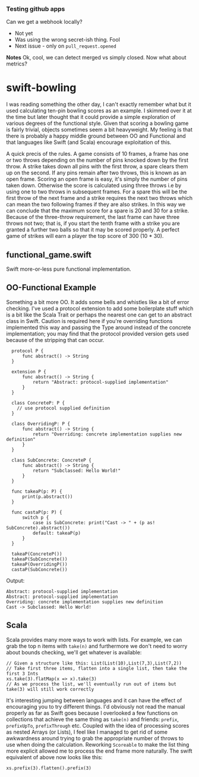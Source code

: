 ### Testing github apps

Can we get a webhook locally?

- Not yet
- Was using the wrong secret-ish thing. Fool
- Next issue - only on `pull_request.opened`
  
**Notes**
Ok, cool, we can detect merged vs simply closed. Now what about metrics?


# swift-bowling

I was reading something the other day, I can't exactly remember what but it used calculating ten-pin bowling scores as an example. I skimmed over it at the time but later thought that it could provide a simple exploration of various degrees of the functional style. Given that scoring a bowling game is fairly trivial, objects sometimes seem a bit heavyweight. My feeling is that there is probably a happy middle ground between OO and Functional and that languages like Swift (and Scala) encourage exploitation of this.

A quick precis of the rules. A game consists of 10 frames, a frame has one or two throws depending on the number of pins knocked down by the first throw. A strike takes down all pins with the first throw, a spare clears them up on the second. If any pins remain after two throws, this is known as an open frame. Scoring an open frame is easy, it's simply the number of pins taken down. Otherwise the score is calculated using three throws i.e by using one to two throws in subsequent frames. For a spare this will be the first throw of the next frame and a strike requires the next two throws which can mean the two following frames if they are also strikes. In this way we can conclude that the maximum score for a spare is 20 and 30 for a strike. Because of the three-throw requirement, the last frame can have three throws not two; that is, if you start the tenth frame with a strike you are granted a further two balls so that it may be scored properly. A perfect game of strikes will earn a player the top score of 300 (10 * 30).


## functional_game.swift
Swift more-or-less pure functional implementation.

## OO-Functional Example
Something a bit more OO. It adds some bells and whistles like a bit of error checking. I've used a protocol extension to add some boilerplate stuff which is a bit like the Scala Trait or perhaps the nearest one can get to an abstract class in Swift. Caution is required here if you're overriding functions implemented this way and passing the Type around instead of the concrete implementation; you may find that the protocol provided version gets used because of the stripping that can occur.
```
  protocol P {
      func abstract() -> String
  }

  extension P {
      func abstract() -> String {
          return "Abstract: protocol-supplied implementation"
      }
  }

  class ConcreteP: P {
    // use protocol supplied definition 
  }

  class OverridingP: P {
      func abstract() -> String {
          return "Overriding: concrete implementation supplies new definition"
      }
  }

  class SubConcrete: ConcreteP {
      func abstract() -> String {
          return "Subclassed: Hello World!"
      }
  }

  func takeaP(p: P) {
      print(p.abstract())
  }
  
  func castaP(p: P) {
      switch p {
          case is SubConcrete: print("Cast -> " + (p as! SubConcrete).abstract())
          default: takeaP(p)
      }
  }

  takeaP(ConcreteP())
  takeaP(SubConcrete())
  takeaP(OverridingP())
  castaP(SubConcrete())
```

Output:
```
Abstract: protocol-supplied implementation
Abstract: protocol-supplied implementation
Overriding: concrete implementation supplies new definition
Cast -> Subclassed: Hello World!
```

## Scala
Scala provides many more ways to work with lists. For example, we can grab the top n items with `take(n)` and furthermore we don't need to worry about bounds checking, we'll get whatever is available:
```
// Given a structure like this: List(List(10),List(7,3),List(7,2))
// Take first three items, flatten into a single list, then take the first 3 Ints
xs.take(3).flatMap(x => x).take(3) 
// As we process the list, we'll eventually run out of items but take(3) will still work correctly
```
It's interesting jumping between languages and it can have the effect of encouraging you to try different things. I'd obviously not read the manual properly as far as Swift goes because I overlooked a few functions on collections that achieve the same thing as `take(n)` and friends: `prefix`, `prefixUpTo`, `prefixThrough` etc. Coupled with the idea of processing scores as nested Arrays (or Lists), I feel like I managed to get rid of some awkwardness around trying to grab the appropriate number of throws to use when doing the calculation. Reworking `Scoreable` to make the list thing more explicit  allowed me to process the end frame more naturally. The swift equivalent of above now looks like this:
```
xs.prefix(3).flatten().prefix(3)
```
